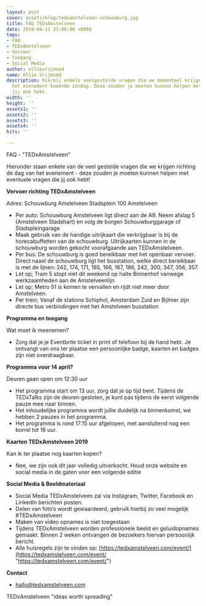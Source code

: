 ```yaml
---
layout: post
cover: assets/blog/tedxamstelveen-schouwburg.jpg
title: FAQ TEDxAmstelveen
date: 2019-04-11 22:00:00 +0000
tags:
- FAQ
- TEDxAmstelveen
- Vervoer
- Toegang
- Social Media
author: ollievrijmoed
name: Ollie Vrijmoed
description: Hierbij enkele veelgestelde vragen die we momenteel krijgen richting
  het evenement komende zondag. Deze zouden je moeten kunnen helpen met vragen die
  jij ook hebt.
width: ''
height: ''
assets1: ''
assets2: ''
assets3: ''
assets4: ''
hits: ''

---
```

FAQ - <span class="redx">"TEDxAmstelveen"</span>

Hieronder staan enkele van de veel gestelde vragen die we krijgen richting de dag van het evenement - deze zouden je moeten kunnen helpen met eventuele vragen die jij ook hebt!

**Vervoer richting TEDxAmstelveen**  

Adres: Schouwburg Amstelveen Stadsplein 100 Amstelveen

* Per auto: Schouwburg Amstelveen ligt direct aan de A9. Neem afslag 5 (Amstelveen Stadshart) en volg de borgen Schouwburggarage of Stadspleingarage
* Maak gebruik van de handige uitrijkaart die verkrijgbaar is bij de horecabuffetten van de schouwburg. Uitrijkaarten kunnen in de schouwburg worden gekocht voorafgaande aan TEDxAmstelveen.
* Per bus: De schouwburg is goed bereikbaar met het openbaar vervoer. Direct naast de schouwburg ligt het busstation, welke direct bereikbaar is met de lijnen: 242, 174, 171, 165, 166, 167, 186, 242, 300, 347, 356, 357.
* Let op; Tram 5 stopt niet dit weekend op halte Binnenhof vanwege werkzaamheden aan de Amstelveenlijn
* Let op; Metro 51 is komen te vervallen en rijdt niet meer door Amstelveen.
* Per trein; Vanaf de stations Schiphol, Amsterdam Zuid en Bijlmer zijn directe bus verbindingen met het Amstelveen busstation

**Programma en toegang**

Wat moet ik meenemen?

* Zorg dat je je Eventbrite ticket in print of telefoon bij de hand hebt. Je ontvangt van ons ter plaatse een persoonlijke badge, kaarten en badges zijn niet overdraagbaar.

**Programma voor 14 april?**

Deuren gaan open om 12:30 uur

* Het programma start om 13 uur, zorg dat je op tijd bent. Tijdens de TEDxTalks zijn de deuren gesloten, je kunt pas tijdens de eerst volgende pauze mee naar binnen.
* Het inhoudelijke programma wordt jullie duidelijk na binnenkomst, we hebben 2 pauzes in het programma.
* Het programma is rond 17:15 uur afgelopen, met aansluitend nog een borrel tot 18 uur.

**Kaarten TEDxAmstelveen 2019**

Kan ik ter plaatse nog kaarten kopen?

* Nee, we zijn ook dit jaar volledig uitverkocht. Houd onze website en social media in de gaten voor een volgende editie

**Social Media & Beeldmateriaal**

* Social Media TEDxAmstelveen zal via Instagram, Twitter, Facebook en LinkedIn berichten posten.
* Delen van foto’s wordt gewaardeerd, gebruik hierbij zo veel mogelijk #TEDxAmstelveen
* Maken van video opnames is niet toegestaan
* Tijdens TEDxAmstelveen worden professionele beeld en geluidopnames gemaakt. Binnen 2 weken ontvangen de bezoekers hiervan persoonlijk bericht.
* Alle huisregels zijn te vinden op: [https://tedxamstelveen.com/event/](https://tedxamstelveen.com/event/ "https://tedxamstelveen.com/event/")

**Contact**

* hallo@tedxamstelveen.com 

TEDxAmstelveen <span class="redx">"ideas worth spreading"</span>